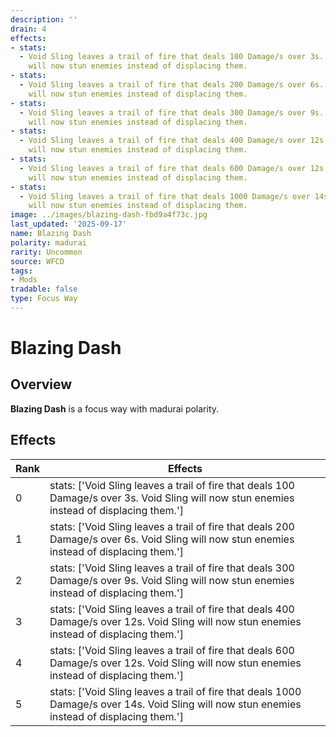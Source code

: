 ```yaml
---
description: ''
drain: 4
effects:
- stats:
  - Void Sling leaves a trail of fire that deals 100 Damage/s over 3s. Void Sling
    will now stun enemies instead of displacing them.
- stats:
  - Void Sling leaves a trail of fire that deals 200 Damage/s over 6s. Void Sling
    will now stun enemies instead of displacing them.
- stats:
  - Void Sling leaves a trail of fire that deals 300 Damage/s over 9s. Void Sling
    will now stun enemies instead of displacing them.
- stats:
  - Void Sling leaves a trail of fire that deals 400 Damage/s over 12s. Void Sling
    will now stun enemies instead of displacing them.
- stats:
  - Void Sling leaves a trail of fire that deals 600 Damage/s over 12s. Void Sling
    will now stun enemies instead of displacing them.
- stats:
  - Void Sling leaves a trail of fire that deals 1000 Damage/s over 14s. Void Sling
    will now stun enemies instead of displacing them.
image: ../images/blazing-dash-fbd9a4f73c.jpg
last_updated: '2025-09-17'
name: Blazing Dash
polarity: madurai
rarity: Uncommon
source: WFCD
tags:
- Mods
tradable: false
type: Focus Way
---
```


# Blazing Dash

## Overview

**Blazing Dash** is a focus way with madurai polarity.

## Effects

| Rank | Effects |
|------|----------|
| 0 | stats: ['Void Sling leaves a trail of fire that deals 100 Damage/s over 3s. Void Sling will now stun enemies instead of displacing them.'] |
| 1 | stats: ['Void Sling leaves a trail of fire that deals 200 Damage/s over 6s. Void Sling will now stun enemies instead of displacing them.'] |
| 2 | stats: ['Void Sling leaves a trail of fire that deals 300 Damage/s over 9s. Void Sling will now stun enemies instead of displacing them.'] |
| 3 | stats: ['Void Sling leaves a trail of fire that deals 400 Damage/s over 12s. Void Sling will now stun enemies instead of displacing them.'] |
| 4 | stats: ['Void Sling leaves a trail of fire that deals 600 Damage/s over 12s. Void Sling will now stun enemies instead of displacing them.'] |
| 5 | stats: ['Void Sling leaves a trail of fire that deals 1000 Damage/s over 14s. Void Sling will now stun enemies instead of displacing them.'] |

